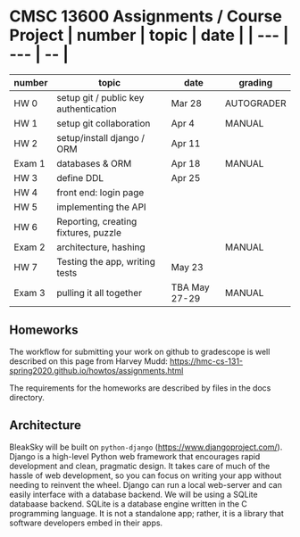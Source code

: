 # CMSC 13600 Assignments / Course Project | number | topic | date  | | --- | --- | -- | 

| number | topic | date | grading | 
| --- | --- | -- |  ---|  
| HW 0 | setup git / public key authentication |  Mar 28|  AUTOGRADER | 
| HW 1 | setup git collaboration  |  Apr 4 |  MANUAL |  | 
| HW 2 | setup/install django / ORM |Apr 11 |   | 
| Exam 1 | databases & ORM | Apr 18 | MANUAL | 
| HW 3 | define DDL  |  Apr 25|  | 
| HW 4 | front end: login page |  |  | 
| HW 5 | implementing the API |  |  |
| HW 6 | Reporting, creating fixtures, puzzle | | | 
| Exam 2 | architecture, hashing | | MANUAL  | 
| HW 7 | Testing the app, writing tests  | May 23|  | 
| Exam 3 |  pulling it all together |  TBA May 27-29 | MANUAL |

## Homeworks

The workflow for submitting your work on github to gradescope is well described on this page from Harvey Mudd: https://hmc-cs-131-spring2020.github.io/howtos/assignments.html

The requirements for the homeworks are described by files in the docs directory.  

## Architecture
BleakSky will be built on `python-django` (https://www.djangoproject.com/). Django is a high-level Python web framework that encourages rapid development and clean, pragmatic design. It takes care of much of the hassle of web development, so you can focus on writing your app without needing to reinvent the wheel. Django can run a local web-server and can easily interface with a database backend. We will be using a SQLite databaase backend. SQLite is a database engine written in the C programming language. It is not a standalone app; rather, it is a library that software developers embed in their apps.
